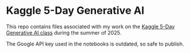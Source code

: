 # Kaggle 5-Day Generative AI

This repo contains files associated with my work on the [Kaggle 5-Day Generative AI class](https://www.kaggle.com/learn-guide/5-day-genai) during the summer of 2025.

The Google API key used in the notebooks is outdated, so safe to publish.